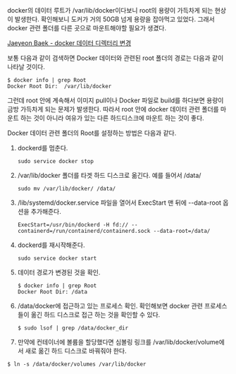 docker의 데이터 루트가 /var/lib/docker이다보니 root의 용량이 가득차게 되는 현상이 발생한다. 확인해보니 도커가 거의 50GB 넘게 용량을 잡아먹고 있었다. 그래서 docker 관련 폴더를 다른 곳으로 마운트해야할 필요가 생겼다. 

[Jaeyeon Baek - docker 데이터 디렉터리 변경](https://jybaek.tistory.com/797)

보통 다음과 같이 검색하면 Docker 데이터와 관련된 root 폴더의 경로는 다음과 같이 나타날 것이다.

```Ubuntu 
$ docker info | grep Root
Docker Root Dir:  /var/lib/docker
```

그런데 root 안에 계속해서 이미지 pull이나 Docker 파일로 build를 하다보면 용량이 금방 가득차게 되는 문제가 발생한다. 따라서 root 안에 docker 데이터 관련 폴더를 마운트 하는 것이 아니라 여유가 있는 다른 하드디스크에 마운트 하는 것이 좋다. 

Docker 데이터 관련 폴더의 Root를 설정하는 방법은 다음과 같다.

1. dockerd를 멈춘다.

   ```Ubuntu 
   sudo service docker stop
   ```

2. /var/lib/docker 폴더를 타겟 하드 디스크로 옮긴다. 예를 들어서 /data/

   ```Ubuntu 
   sudo mv /var/lib/docker/ /data/
   ```

3. /lib/systemd/docker.service 파일을 열어서 ExecStart 맨 뒤에 --data-root 옵션을 추가해준다.

   ```Ubuntu 
   ExecStart=/usr/bin/dockerd -H fd:// --containerd=/run/containerd/containerd.sock --data-root=/data/
   ```

4. dockerd를 재시작해준다.

   ```Ubuntu 
   sudo service docker start
   ```

5. 데이터 경로가 변경된 것을 확인.

   ```Ubuntu 
   $ docker info | grep Root
   Docker Root Dir: /data
   ```

6. /data/docker에 접근하고 있는 프로세스 확인. 확인해보면 docker 관련 프로세스들이 옮긴 하드 디스크로 접근 하는 것을 확인할 수 있다. 

   ```Ubuntu 
   $ sudo lsof | grep /data/docker_dir
   ```

7.  만약에 컨테이너에 볼륨을 할당했다면 심볼링 링크를 /var/lib/docker/volume에서 새로 옮긴 하드 디스크로 바꿔줘야 한다. 

   ```Ubuntu 
   $ ln -s /data/docker/volumes /var/lib/docker
   ```

   

